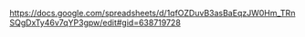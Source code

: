 https://docs.google.com/spreadsheets/d/1qfOZDuvB3asBaEqzJW0Hm_TRnSQgDxTy46v7qYP3gpw/edit#gid=638719728
